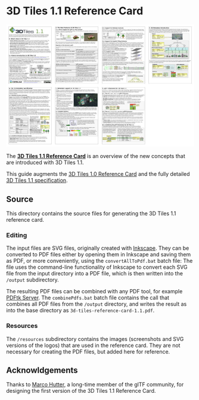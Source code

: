 # 3D Tiles 1.1 Reference Card 

[![Reference Card pages](../../figures/3d-tiles-reference-card-1.1-single-layout-4x2.jpg)](../../3d-tiles-reference-card-1.1.pdf)

The [**3D Tiles 1.1 Reference Card**](../../3d-tiles-reference-card-1.1.pdf) is an overview of the new concepts that are introduced with 3D Tiles 1.1.

This guide augments the [3D Tiles 1.0 Reference Card](../../3d-tiles-reference-card.pdf) and the fully detailed [3D Tiles 1.1 specification](https://github.com/CesiumGS/3d-tiles/tree/main/specification). 


## Source

This directory contains the source files for generating the 3D Tiles 1.1 reference card.

### Editing

The input files are SVG files, originally created with [Inkscape](https://inkscape.org/). They can be converted to PDF files either by opening them in Inkscape and saving them as PDF, or more conveniently, using the `convertAllToPdf.bat` batch file: The file uses the command-line functionality of Inkscape to convert each SVG file from the input directory into a PDF file, which is then written into the `/output` subdirectory.

The resulting PDF files can be combined with any PDF tool, for example [PDFtk Server](https://www.pdflabs.com/tools/pdftk-server/). The `combinePdfs.bat` batch file contains the call that combines all PDF files from the `/output` directory, and writes the result as into the base directory as `3d-tiles-reference-card-1.1.pdf`.

### Resources 

The `/resources` subdirectory contains the images (screenshots and SVG versions of the logos) that are used in the reference card. They are not necessary for creating the PDF files, but added here for reference.

## Acknowldgements

Thanks to [Marco Hutter](https://github.com/javagl), a long-time member of the glTF community, for designing the first version of the 3D Tiles 1.1 Reference Card.
